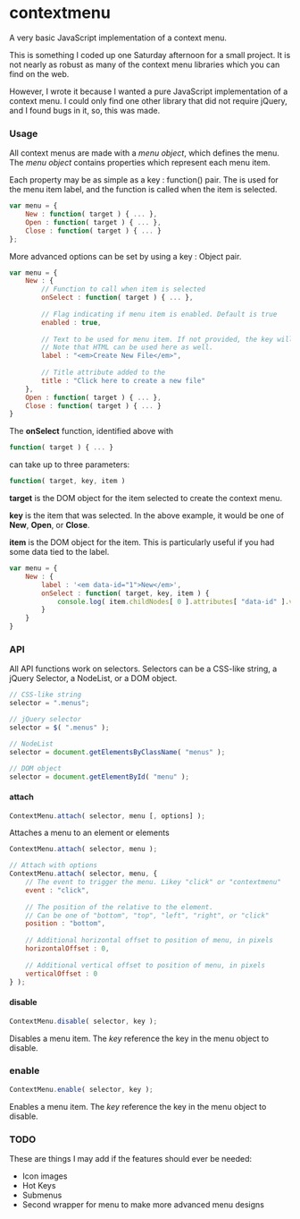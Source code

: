 # contextmenu
A very basic JavaScript implementation of a context menu.

This is something I coded up one Saturday afternoon for a small project. It is not nearly
as robust as many of the context menu libraries which you can find on the web.

However, I wrote it because I wanted a pure JavaScript implementation of a context menu.
I could only find one other library that did not require jQuery, and I found bugs in it,
so, this was made.

### Usage

All context menus are made with a *menu object*, which defines the menu.
The *menu object* contains properties which represent each menu item.

Each property may be as simple as a key : function() pair. The is used
for the menu item label, and the function is called when the item is selected.

```javascript
var menu = {
    New : function( target ) { ... },
    Open : function( target ) { ... },
    Close : function( target ) { ... }
};
```

More advanced options can be set by using a key : Object pair.

```javascript
var menu = {
    New : {
        // Function to call when item is selected
        onSelect : function( target ) { ... },
        
        // Flag indicating if menu item is enabled. Default is true
        enabled : true,
        
        // Text to be used for menu item. If not provided, the key will be used as the text.
        // Note that HTML can be used here as well.
        label : "<em>Create New File</em>",
        
        // Title attribute added to the 
        title : "Click here to create a new file"
    },
    Open : function( target ) { ... },
    Close : function( target ) { ... }
}
```

The **onSelect** function, identified above with

```javascript
function( target ) { ... }
```

can take up to three parameters:

```javascript
function( target, key, item )
```

**target** is the DOM object for the item selected to create the context menu.

**key** is the item that was selected. In the above example, it would be one of **New**, **Open**, or **Close**.

**item** is the DOM object for the item. This is particularly useful if you had some data tied to the label.

```javascript
var menu = {
    New : {
        label : '<em data-id="1">New</em>',
        onSelect : function( target, key, item ) { 
            console.log( item.childNodes[ 0 ].attributes[ "data-id" ].value );
        }
    }
}
```

### API

All API functions work on selectors. Selectors can be a CSS-like string, a jQuery Selector, a NodeList, or a DOM object.

```javascript
// CSS-like string
selector = ".menus";

// jQuery selector
selector = $( ".menus" );

// NodeList
selector = document.getElementsByClassName( "menus" );

// DOM object
selector = document.getElementById( "menu" );
```

#### attach

```javascript
ContextMenu.attach( selector, menu [, options] );
```

Attaches a menu to an element or elements

```javascript
ContextMenu.attach( selector, menu );

// Attach with options
ContextMenu.attach( selector, menu, {
    // The event to trigger the menu. Likey "click" or "contextmenu"
    event : "click",
    
    // The position of the relative to the element.
    // Can be one of "bottom", "top", "left", "right", or "click"
    position : "bottom",
    
    // Additional horizontal offset to position of menu, in pixels
    horizontalOffset : 0,
    
    // Additional vertical offset to position of menu, in pixels
    verticalOffset : 0
} );
```


#### disable

```javascript
ContextMenu.disable( selector, key );
```

Disables a menu item. The *key* reference the key in the menu object to disable.



### enable

```javascript
ContextMenu.enable( selector, key );
```

Enables a menu item. The *key* reference the key in the menu object to disable.



### TODO

These are things I may add if the features should ever be needed:

* Icon images
* Hot Keys
* Submenus
* Second wrapper for menu to make more advanced menu designs
